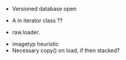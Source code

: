 * Versioned database open
 - A in iterator class ??
* raw.loader.
- imagetyp heuristic
- Necessary copy() on load, if then stacked?
